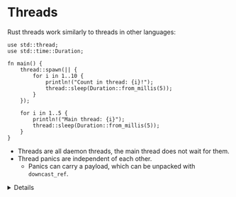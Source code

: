# Threads

Rust threads work similarly to threads in other languages:

```rust,editable
use std::thread;
use std::time::Duration;

fn main() {
    thread::spawn(|| {
        for i in 1..10 {
            println!("Count in thread: {i}!");
            thread::sleep(Duration::from_millis(5));
        }
    });

    for i in 1..5 {
        println!("Main thread: {i}");
        thread::sleep(Duration::from_millis(5));
    }
}
```

- Threads are all daemon threads, the main thread does not wait for them.
- Thread panics are independent of each other.
  - Panics can carry a payload, which can be unpacked with `downcast_ref`.

<details>

Key points:

- Notice that the thread is stopped before it reaches 10 — the main thread is
  not waiting.

- Use `let handle = thread::spawn(...)` and later `handle.join()` to wait for
  the thread to finish.

- Trigger a panic in the thread, notice how this doesn't affect `main`.

- Use the `Result` return value from `handle.join()` to get access to the panic
  payload. This is a good time to talk about [`Any`].

[`Any`]: https://doc.rust-lang.org/std/any/index.html

</details>
